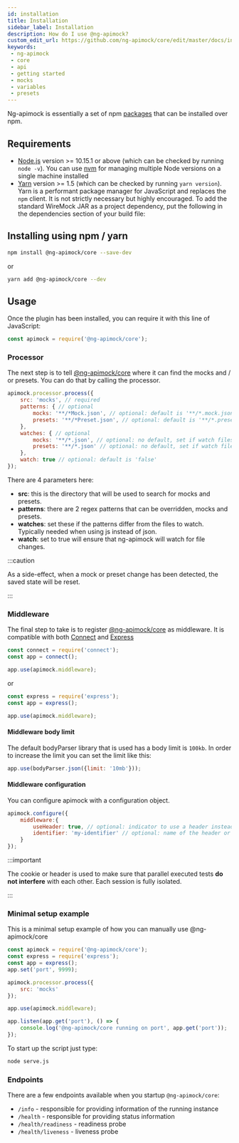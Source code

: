```yaml
---
id: installation
title: Installation
sidebar_label: Installation
description: How do I use @ng-apimock?
custom_edit_url: https://github.com/ng-apimock/core/edit/master/docs/installation.md
keywords:
 - ng-apimock
 - core
 - api
 - getting started
 - mocks
 - variables
 - presets
---
```

Ng-apimock is essentially a set of npm [packages](https://github.com/ng-apimock) that can be installed over npm.

## Requirements

- [Node.js](https://nodejs.org/en/download/) version >= 10.15.1 or above (which can be checked by running `node -v`). You can use [nvm](https://github.com/nvm-sh/nvm) for managing multiple Node versions on a single machine installed
- [Yarn](https://yarnpkg.com/en/) version >= 1.5 (which can be checked by running `yarn version`). Yarn is a performant package manager for JavaScript and replaces the `npm` client. It is not strictly necessary but highly encouraged.
To add the standard WireMock JAR as a project dependency, put the following in the dependencies section of your build file:

## Installing using npm / yarn
```bash
npm install @ng-apimock/core --save-dev
```
or 

```bash
yarn add @ng-apimock/core --dev
```

## Usage
Once the plugin has been installed, you can require it with this line of JavaScript:

```js
const apimock = require('@ng-apimock/core');
```


### Processor
The next step is to tell [@ng-apimock/core](https://github.com/ng-apimock/core) where it can find the mocks and / or presets.
You can do that by calling the processor.

```js
apimock.processor.process({
    src: 'mocks', // required
    patterns: { // optional
        mocks: '**/*Mock.json', // optional: default is '**/*.mock.json'
        presets: '**/*Preset.json', // optional: default is '**/*.preset.json'
    },
    watches: { // optional
        mocks: '**/*.json', // optional: no default, set if watch files regex is different from mocks pattern
        presets: '**/*.json' // optional: no default, set if watch files regex is different from presets pattern
    },
    watch: true // optional: default is 'false'
});
```

There are 4 parameters here:
- **src**: this is the directory that will be used to search for mocks and presets.
- **patterns**: there are 2 regex patterns that can be overridden, mocks and presets. 
- **watches**: set these if the patterns differ from the files to watch. Typically needed when using js instead of json.
- **watch**: set to true will ensure that ng-apimock will watch for file changes.

:::caution

As a side-effect, when a mock or preset change has been detected, the saved state will be reset.

:::
   
### Middleware
The final step to take is to register [@ng-apimock/core](https://github.com/ng-apimock/core) as middleware. It is compatible with both [Connect](https://www.npmjs.com/package/connect) and [Express](https://www.npmjs.com/package/express)

```js
const connect = require('connect');
const app = connect();

app.use(apimock.middleware);
```

or 
```js
const express = require('express');
const app = express();

app.use(apimock.middleware);
```
#### Middleware body limit
The default bodyParser library that is used has a body limit is `100kb`. In order to increase the limit you can set the limit like this:

```js
app.use(bodyParser.json({limit: '10mb'}));
```

#### Middleware configuration
You can configure apimock with a configuration object.

```js
apimock.configure({
    middleware:{
        useHeader: true, // optional: indicator to use a header instead of a cookie to provide the identifier. (defaults to false)
        identifier: 'my-identifier' // optional: name of the header or cookie that is used as the identifier. (defaults to 'apimockid')
    }
});
```

:::important

The cookie or header is used to make sure that parallel executed tests **do not interfere** with each other. Each session is fully isolated.   

:::

### Minimal setup example 
This is a minimal setup example of how you can manually use @ng-apimock/core
```js
const apimock = require('@ng-apimock/core');
const express = require('express');
const app = express();
app.set('port', 9999);

apimock.processor.process({
    src: 'mocks'
});

app.use(apimock.middleware);

app.listen(app.get('port'), () => {
    console.log('@ng-apimock/core running on port', app.get('port'));
});
```
To start up the script just type:  
```bash
node serve.js
```

### Endpoints
There are a few endpoints available when you startup `@ng-apimock/core`:
- `/info` - responsible for providing information of the running instance
- `/health` - responsible for providing status information
- `/health/readiness` - readiness probe
- `/health/liveness` - liveness probe
